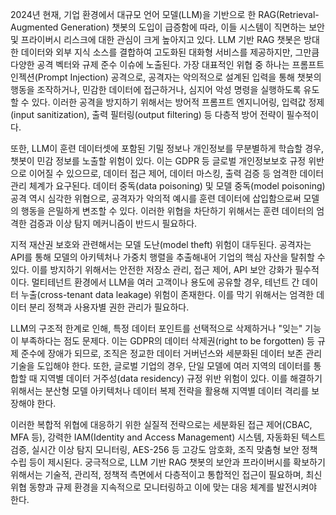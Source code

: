 2024년 현재, 기업 환경에서 대규모 언어 모델(LLM)을 기반으로 한 RAG(Retrieval-Augmented Generation) 챗봇의 도입이 급증함에 따라, 이들 시스템이 직면하는 보안 및 프라이버시 리스크에 대한 관심이 크게 높아지고 있다. LLM 기반 RAG 챗봇은 방대한 데이터와 외부 지식 소스를 결합하여 고도화된 대화형 서비스를 제공하지만, 그만큼 다양한 공격 벡터와 규제 준수 이슈에 노출된다. 가장 대표적인 위협 중 하나는 프롬프트 인젝션(Prompt Injection) 공격으로, 공격자는 악의적으로 설계된 입력을 통해 챗봇의 행동을 조작하거나, 민감한 데이터에 접근하거나, 심지어 악성 명령을 실행하도록 유도할 수 있다. 이러한 공격을 방지하기 위해서는 방어적 프롬프트 엔지니어링, 입력값 정제(input sanitization), 출력 필터링(output filtering) 등 다층적 방어 전략이 필수적이다.

또한, LLM이 훈련 데이터셋에 포함된 기밀 정보나 개인정보를 무분별하게 학습할 경우, 챗봇이 민감 정보를 노출할 위험이 있다. 이는 GDPR 등 글로벌 개인정보보호 규정 위반으로 이어질 수 있으므로, 데이터 접근 제어, 데이터 마스킹, 출력 검증 등 엄격한 데이터 관리 체계가 요구된다. 데이터 중독(data poisoning) 및 모델 중독(model poisoning) 공격 역시 심각한 위협으로, 공격자가 악의적 예시를 훈련 데이터에 삽입함으로써 모델의 행동을 은밀하게 변조할 수 있다. 이러한 위협을 차단하기 위해서는 훈련 데이터의 엄격한 검증과 이상 탐지 메커니즘이 반드시 필요하다.

지적 재산권 보호와 관련해서는 모델 도난(model theft) 위험이 대두된다. 공격자는 API를 통해 모델의 아키텍처나 가중치 행렬을 추출해내어 기업의 핵심 자산을 탈취할 수 있다. 이를 방지하기 위해서는 안전한 저장소 관리, 접근 제어, API 보안 강화가 필수적이다. 멀티테넌트 환경에서 LLM을 여러 고객이나 용도에 공유할 경우, 테넌트 간 데이터 누출(cross-tenant data leakage) 위험이 존재한다. 이를 막기 위해서는 엄격한 데이터 분리 정책과 사용자별 권한 관리가 필요하다.

LLM의 구조적 한계로 인해, 특정 데이터 포인트를 선택적으로 삭제하거나 "잊는" 기능이 부족하다는 점도 문제다. 이는 GDPR의 데이터 삭제권(right to be forgotten) 등 규제 준수에 장애가 되므로, 조직은 정교한 데이터 거버넌스와 세분화된 데이터 보존 관리 기술을 도입해야 한다. 또한, 글로벌 기업의 경우, 단일 모델에 여러 지역의 데이터를 통합할 때 지역별 데이터 거주성(data residency) 규정 위반 위험이 있다. 이를 해결하기 위해서는 분산형 모델 아키텍처나 데이터 복제 전략을 활용해 지역별 데이터 격리를 보장해야 한다.

이러한 복합적 위협에 대응하기 위한 실질적 전략으로는 세분화된 접근 제어(CBAC, MFA 등), 강력한 IAM(Identity and Access Management) 시스템, 자동화된 텍스트 검증, 실시간 이상 탐지 모니터링, AES-256 등 고강도 암호화, 조직 맞춤형 보안 정책 수립 등이 제시된다. 궁극적으로, LLM 기반 RAG 챗봇의 보안과 프라이버시를 확보하기 위해서는 기술적, 관리적, 정책적 측면에서 다층적이고 통합적인 접근이 필요하며, 최신 위협 동향과 규제 환경을 지속적으로 모니터링하고 이에 맞는 대응 체계를 발전시켜야 한다.